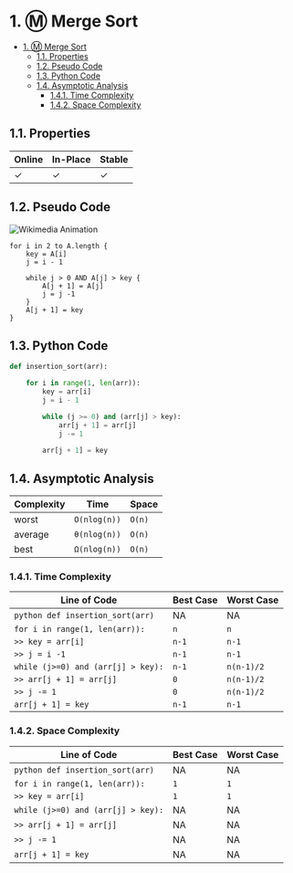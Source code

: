 # 1. Ⓜ️ Merge Sort

- [1. Ⓜ️ Merge Sort](#1-️-merge-sort)
  - [1.1. Properties](#11-properties)
  - [1.2. Pseudo Code](#12-pseudo-code)
  - [1.3. Python Code](#13-python-code)
  - [1.4. Asymptotic Analysis](#14-asymptotic-analysis)
    - [1.4.1. Time Complexity](#141-time-complexity)
    - [1.4.2. Space Complexity](#142-space-complexity)

## 1.1. Properties
| Online | In-Place | Stable |
| ------ | -------- | ------ |
| ✓      | ✓        | ✓      |

## 1.2. Pseudo Code
![Wikimedia Animation](https://upload.wikimedia.org/wikipedia/commons/0/0f/Insertion-sort-example-300px.gif)
```
for i in 2 to A.length {
    key = A[i]
    j = i - 1

    while j > 0 AND A[j] > key {
        A[j + 1] = A[j]
        j = j -1
    }
    A[j + 1] = key
}
```

## 1.3. Python Code
```python
def insertion_sort(arr):

    for i in range(1, len(arr)):
        key = arr[i]
        j = i - 1

        while (j >= 0) and (arr[j] > key):
            arr[j + 1] = arr[j]
            j -= 1

        arr[j + 1] = key
```

## 1.4. Asymptotic Analysis

| Complexity | Time         | Space  |
| ---------- | ------------ | ------ |
| worst      | `O(nlog(n))` | `O(n)` |
| average    | `θ(nlog(n))` | `O(n)` |
| best       | `Ω(nlog(n))` | `O(n)` |

### 1.4.1. Time Complexity

| Line of Code                         | Best Case | Worst Case |
| ------------------------------------ | --------- | ---------- |
| ```python def insertion_sort(arr)``` | NA        | NA         |
| `for i in range(1, len(arr)):`       | `n`       | `n`        |
| `>> key = arr[i]`                    | `n-1`     | `n-1`      |
| `>> j = i -1`                        | `n-1`     | `n-1`      |
| `while (j>=0) and (arr[j] > key):`   | `n-1`     | `n(n-1)/2` |
| `>> arr[j + 1] = arr[j]`             | `0`       | `n(n-1)/2` |
| `>> j -= 1`                          | `0`       | `n(n-1)/2` |
| `arr[j + 1] = key`                   | `n-1`     | `n-1`      |

### 1.4.2. Space Complexity
| Line of Code                         | Best Case | Worst Case |
| ------------------------------------ | --------- | ---------- |
| ```python def insertion_sort(arr)``` | NA        | NA         |
| `for i in range(1, len(arr)):`       | `1`       | `1`        |
| `>> key = arr[i]`                    | `1`       | `1`        |
| `while (j>=0) and (arr[j] > key):`   | NA        | NA         |
| `>> arr[j + 1] = arr[j]`             | NA        | NA         |
| `>> j -= 1`                          | NA        | NA         |
| `arr[j + 1] = key`                   | NA        | NA         |